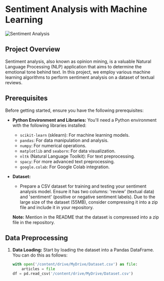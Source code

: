 # Sentiment Analysis with Machine Learning

![Sentiment Analysis](sentiment-analysis.png)

## Project Overview

Sentiment analysis, also known as opinion mining, is a valuable Natural Language Processing (NLP) application that aims to determine the emotional tone behind text. In this project, we employ various machine learning algorithms to perform sentiment analysis on a dataset of textual reviews.

## Prerequisites

Before getting started, ensure you have the following prerequisites:

- **Python Environment and Libraries:** You'll need a Python environment with the following libraries installed:
   - `scikit-learn` (sklearn): For machine learning models.
   - `pandas`: For data manipulation and analysis.
   - `numpy`: For numerical operations.
   - `matplotlib` and `seaborn`: For data visualization.
   - `nltk` (Natural Language Toolkit): For text preprocessing.
   - `spacy`: For more advanced text preprocessing.
   - `google.colab`: For Google Colab integration.

- **Dataset:**
   - Prepare a CSV dataset for training and testing your sentiment analysis model. Ensure it has two columns: 'review' (textual data) and 'sentiment' (positive or negative sentiment labels). Due to the large size of the dataset (55MB), consider compressing it into a zip file and include it in your repository.

   **Note:** Mention in the README that the dataset is compressed into a zip file in the repository.

## Data Preprocessing

1. **Data Loading:** Start by loading the dataset into a Pandas DataFrame. You can do this as follows:

   ```python
   with open('/content/drive/MyDrive/Dataset.csv') as file:
       articles = file
   df = pd.read_csv('/content/drive/MyDrive/Dataset.csv')

